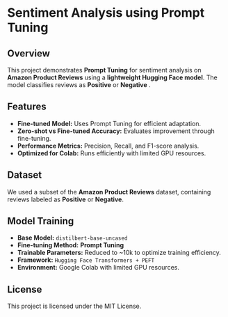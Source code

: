 # Sentiment Analysis using Prompt Tuning

## Overview
This project demonstrates **Prompt Tuning** for sentiment analysis on **Amazon Product Reviews** using a **lightweight Hugging Face model**. The model classifies reviews as **Positive** or **Negative** .

## Features
- **Fine-tuned Model:** Uses Prompt Tuning for efficient adaptation.
- **Zero-shot vs Fine-tuned Accuracy:** Evaluates improvement through fine-tuning.
- **Performance Metrics:** Precision, Recall, and F1-score analysis.
- **Optimized for Colab:** Runs efficiently with limited GPU resources.

## Dataset
We used a subset of the **Amazon Product Reviews** dataset, containing reviews labeled as **Positive** or **Negative**.

## Model Training
- **Base Model:** `distilbert-base-uncased`
- **Fine-tuning Method:** **Prompt Tuning**
- **Trainable Parameters:** Reduced to ~10k to optimize training efficiency.
- **Framework:** `Hugging Face Transformers + PEFT`
- **Environment:** Google Colab with limited GPU resources.

## License
This project is licensed under the MIT License.

